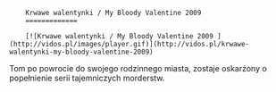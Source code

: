 
        Krwawe walentynki / My Bloody Valentine 2009 
        =============
        
        [![Krwawe walentynki / My Bloody Valentine 2009 ](http://vidos.pl/images/player.gif)](http://vidos.pl/krwawe-walentynki-my-bloody-valentine-2009)
        
        
 Tom po powrocie do swojego rodzinnego miasta, zostaje oskarżony o popełnienie serii tajemniczych morderstw. 
    